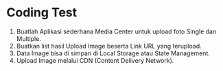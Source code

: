 # Coding Test

1. Buatlah Aplikasi sederhana Media Center untuk upload foto Single dan Multiple.
2. Buatkan list hasil Upload Image beserta Link URL yang terupload.
3. Data Image bisa di simpan di Local Storage atau State Management.
4. Upload Image melalui CDN (Content Delivery Network).
